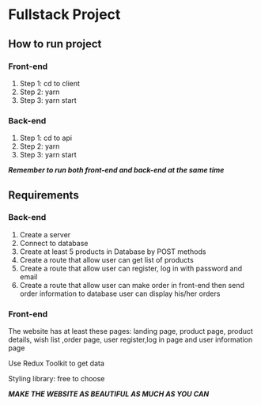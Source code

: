 # Fullstack Project

## How to run project

### Front-end

1. Step 1: cd to client
2. Step 2: yarn
3. Step 3: yarn start

### Back-end

1. Step 1: cd to api
2. Step 2: yarn
3. Step 3: yarn start

**_Remember to run both front-end and back-end at the same time_**

## Requirements

### Back-end

1. Create a server
2. Connect to database
3. Create at least 5 products in Database by POST methods
4. Create a route that allow user can get list of products
5. Create a route that allow user can register, log in with password and email
6. Create a route that allow user can make order in front-end then send order information to database
   user can display his/her orders

### Front-end

The website has at least these pages: landing page, product page, product details, wish list ,order page, user register,log in page and user information page

Use Redux Toolkit to get data

Styling library: free to choose

**_MAKE THE WEBSITE AS BEAUTIFUL AS MUCH AS YOU CAN_**
